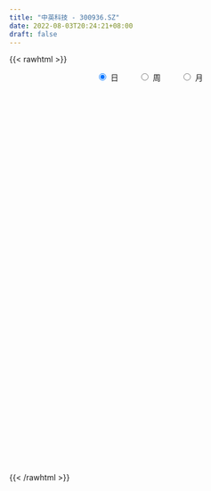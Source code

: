 ```yaml
---
title: "中英科技 - 300936.SZ"
date: 2022-08-03T20:24:21+08:00
draft: false
---
```

{{< rawhtml >}}
    <div style="text-align: center">
        <label style="padding: 1rem;"><input style="margin-right: .5rem" type="radio" name="period" value="D" checked onclick="period_change(this)">日</label>
        <label style="padding: 1rem;"><input style="margin-right: .5rem" type="radio" name="period" value="W" onclick="period_change(this)">周</label>
        <label style="padding: 1rem;"><input style="margin-right: .5rem" type="radio" name="period" value="M" onclick="period_change(this)">月</label>
    </div>
    <div id="chart" style="height: 700px;"></div> 
    <script type="text/javascript">
        const D_v = [95616.35,69752.08,60638.05,89430.72,119224.71,68007.85,66765.84,51167.52,38659.52,35396.14,47836.67,32332.22,27601.43,35742.2,31248.81,24369.91,24938.34,46330.83,41559.26,27708.42,27364.58,20549.01,24165.45,19109.14,46247.47,28336.9,27018.47,23637.38,18912.99,21352.0,12751.44,27965.33,29782.21,31483.88,32260.75,44232.86,28861.1,20867.76,15126.89,15421.49,13538.0,11673.0,19059.0,31431.76,23746.09,30089.58,97948.86,76054.59,48078.0,32473.0,40418.27,33956.57,39173.64,39659.99,34120.37,27990.07,28139.92,44724.02,36689.87,46595.79,20754.34,24513.41,22026.36,14274.9,22719.77,16724.93,15717.0,12134.98,14530.14,11622.32,10295.4,13073.64,22118.0,12424.37,10600.94,8371.59,10881.97,10780.16,21044.85,16494.0,10655.29,16492.37,11517.42,16311.25,12859.65,20560.96,16467.85,18381.67,16886.01,13841.46,10180.92,40825.91,35395.5,23675.25,20352.23,20696.9,28188.07,18532.97,16245.64,13293.23,17282.0,11849.38,13983.0,12845.0,25584.2,16800.64,18222.19,15980.34,17750.07,12092.83,16539.02,10299.2,17502.22,16488.15,8697.08,7568.65,9323.75,10704.07,9871.68,9264.3,34344.52,22591.68,29136.02,33369.15,29636.78,24186.32,19081.33,16736.93,24814.6,14220.0,24156.32,20174.94,20852.72,33154.26,21760.69,32759.86,30116.0,44868.99,25952.65,37399.97,27111.29,49680.95,26180.18,18173.26,16176.94,14536.7,12052.43,14290.92,14643.34,9920.13,19369.81,37390.46,19760.76,18286.43,11671.56,10751.12,11302.61,8386.13,7267.0,5851.69,6090.81,10720.16,6549.99,4106.07,6101.0,4913.5,3357.76,3320.36,3825.09,9098.09,4337.0,4065.0,3850.0,2899.44,3078.0,12775.16,6294.0,6958.0,4253.0,8795.92,11218.91,7403.83,7170.07,9093.83,4274.0,4927.76,8167.0,5252.0,6540.56,5971.56,9286.0,8304.57,12782.21,7665.95,7113.0,10269.24,11571.0,12757.33,10653.12,8673.7,24512.95,14297.53,10695.88,11996.91,10187.69,9945.5,9391.0,10916.13,7934.53,10421.66,7274.53,5534.0,4704.0,4750.0,5500.0,13873.98,13199.0,6734.09,3271.0,4463.65,5884.0,5912.0,2934.53,2801.37,3184.13,5033.13,3585.5,5021.0,5471.53,3813.0,4823.0,3850.0,3996.0,4316.89,10721.98,6747.48,8346.3,7282.0,4031.0,6528.88,2820.0,2684.0,4668.5,2984.67,3141.0,2582.63,6481.0,4638.0,8402.55,5758.88,4241.59,2468.84,2663.07,4014.5,3825.0,2455.0,3954.0,5151.07,8017.7,8301.0,4255.0,3863.88,8084.0,3284.0,4485.0,4527.0,5210.0,4273.0,5742.58,5431.67,4340.0,3521.0,5158.67,6587.0,7949.0,3219.59,4186.59,3889.0,7611.83,4789.79,2934.79,2887.67,3580.0,2891.0,5380.0,5174.0,3620.0,3973.0,3784.73,3599.29,2641.0,8415.0,7314.0,4049.0,6542.4,5530.0,5131.0,5598.0,4805.0,8842.0,6800.0,7368.8,5592.0,6168.49,4372.28,3425.0,3276.0,24317.74,84201.3,69419.18,40863.27,32466.66,33831.25,21163.0,41538.51,37757.34,21257.61,25614.81,10919.0,13043.0,14300.0,10255.04,14669.65,16198.77,36246.89,28119.02,17337.0,15691.01,11672.6,9181.0,8068.0,11179.25,8373.0,8551.27,8435.1,6403.0,8419.0,7891.0,10417.0,10595.79,7954.0,13002.0,11514.03,7768.92,8444.85,6665.79,7745.48,7037.75,7048.79,11252.0,6479.26,8212.0,4931.0,6904.0,5360.34,7350.03,8091.0,7985.9,13306.67,8433.02,4219.0,4677.0,6632.0,11604.0,5954.0,11079.62,10667.84,34269.22]
const D_histogram = [0.0,-0.7300740741,-1.101785966,-0.738681312,0.5303192382,0.2814714455,0.1268771764,-0.5058287509,-1.0343811531,-1.2959174738,-1.762079036,-1.9898090232,-1.9424933537,-1.6825468271,-1.3929313264,-1.2428696885,-0.9836476181,-0.4899397154,-0.1937514438,-0.0179426078,0.0323961304,0.1468842384,0.0948560296,0.1694370643,0.4690499877,0.4021754401,0.4891741339,0.5246286621,0.4819641511,0.3065966974,0.2109866123,0.3032769756,0.4178275507,0.5221423823,0.6478447625,0.7437866331,0.6765043674,0.5018815894,0.4141324329,0.3474757986,0.3133344244,0.3032012865,0.336035957,0.4852123115,0.5879788534,0.7047070868,1.4076689584,1.5018068037,1.3821245134,1.1149551141,1.0278221503,0.73603108,0.6397367259,0.5872409597,0.3542888362,0.2697996456,0.1194432374,0.2219535399,0.1822385545,-0.3616832641,-0.7225965221,-1.0382198528,-1.3212225875,-1.3821376882,-1.2968709444,-1.1368104841,-0.9343940308,-0.7470961787,-0.6871564345,-0.6020427581,-0.4921148151,-0.3246878511,-0.1783979846,-0.1055872537,-0.0639009032,0.0111208553,0.0986112541,0.1508150104,0.2492972213,0.2357616246,0.2498286717,0.3271147647,0.3313764535,0.3673849082,0.3497290467,0.4313066184,0.4568650525,0.4602469125,0.4772205957,0.3839495748,0.2779241157,0.3934671831,0.5420139816,0.5286404056,0.5862203313,0.5224592983,0.5526362272,0.4550552848,0.2967926142,0.1866114787,-0.0246523306,-0.12604495,-0.1746679911,-0.1770582528,-0.0203919936,0.0197560009,0.0874693909,0.0436286075,-0.0960131748,-0.1624412831,-0.2793217034,-0.3100182249,-0.2607680561,-0.3497438611,-0.3635423565,-0.3829142583,-0.3617715592,-0.2893536355,-0.2275011177,-0.2254106362,-0.0657297968,-0.0784240708,0.0952457261,0.2487684427,0.4250826395,0.3565816749,0.4016186501,0.4188162278,0.4447882904,0.3749673901,0.4074549766,0.3757150175,0.2662354095,0.3014245014,0.2384098756,0.1740389061,0.2253910108,0.4003154369,0.368832595,0.1443315743,-0.0569690071,0.0707264302,0.0761339669,0.0018841134,-0.1075564405,-0.2471115321,-0.3906429639,-0.3910442022,-0.4176082306,-0.3746251054,-0.2569035632,-0.1196210575,-0.0874066124,-0.1748667936,-0.2525812683,-0.3016687721,-0.3608232882,-0.4364041319,-0.4764806486,-0.4662279791,-0.4232666082,-0.4912794868,-0.5386481328,-0.532352298,-0.5674803257,-0.5220525408,-0.4241345862,-0.3166284418,-0.2769496722,-0.1063721905,-0.0200790713,0.0306063843,0.0536941662,0.0913367666,0.1276242866,0.0019633522,-0.0884328228,-0.2130504138,-0.271688824,-0.4116385802,-0.3843179937,-0.3337602818,-0.202880878,-0.1212296909,-0.046996184,0.0334817979,0.1365529542,0.176594899,0.269079937,0.3257942966,0.4106176907,0.4783206943,0.5683060977,0.5405244118,0.5597683777,0.511752343,0.5518414165,0.614437646,0.6264704953,0.6194306254,0.6096044047,0.5192998985,0.438263028,0.3918111942,0.383256719,0.2563552804,0.1959996261,0.0441391766,-0.1387074096,-0.1243050129,-0.1137396072,-0.1416116652,-0.1694555376,-0.1679943032,-0.1848731477,-0.0740948645,-0.1282581094,-0.2163014855,-0.2458052306,-0.2441687138,-0.3055063262,-0.4036795263,-0.424423948,-0.39394453,-0.3595004992,-0.3005834056,-0.2331977478,-0.1488270581,-0.1312844368,-0.0822202536,-0.0789630821,-0.0393136145,0.0000971233,0.0551609783,0.1329780586,0.1600472553,0.2071317072,0.1680944977,0.1341770705,0.0143197318,-0.0855058726,-0.129695644,-0.2423391717,-0.2484793209,-0.3088687421,-0.2877099569,-0.2343988875,-0.1625576245,-0.0499505227,-0.0082024684,-0.0021882964,-0.0093090653,-0.0025700552,0.0437792388,0.0639245784,0.0900565738,0.1343201653,0.1700910075,0.2231648093,0.1874282444,0.1963906241,0.178845162,0.1445590593,0.1133734584,0.0893366515,0.0516917038,-0.0251739768,-0.1282792403,-0.2504299396,-0.3067062203,-0.3288935533,-0.3641779511,-0.4771055938,-0.4581071988,-0.3391411584,-0.2427528393,-0.1496991114,-0.0747594558,0.0220828267,0.0337143217,0.0486866596,0.0680480147,0.0290016674,0.0299939439,0.0789356339,0.0639263137,0.0675489256,0.0276226198,-0.0305493156,-0.1404341725,-0.1502922887,-0.1176560855,-0.077058717,-0.0768200045,0.002308051,0.0361080517,0.0568739256,0.0101779788,-0.0380864511,-0.2455375807,-0.3945486622,-0.4229151469,-0.4453269687,-0.3469448732,-0.2359303358,-0.1478069265,-0.0330033844,0.3721011456,0.9996176786,1.0778710843,1.0529106794,1.0030098316,0.8414419477,0.6853582448,0.6254858621,0.6084845722,0.5285136997,0.338672015,0.2225242639,0.1115610274,-0.0059062891,-0.0708629901,-0.0616879842,-0.1040300558,-0.0077266541,0.0600417129,0.0539050117,-0.0085659451,-0.1202825368,-0.1858972151,-0.2270490762,-0.28401674,-0.3089731735,-0.2703716367,-0.2163148791,-0.1587408675,-0.1086385746,-0.1351594995,-0.072714599,0.0060085554,0.038463627,0.1294744752,0.1315055275,0.1213937569,0.1134971444,0.0784262719,0.0158574674,-0.0090103828,-0.051043513,-0.0389744131,-0.0662910717,-0.130112595,-0.1397821644,-0.1102176149,-0.0918220326,-0.0333187405,0.0435033281,0.1142792489,0.1830384949,0.2012015318,0.1722012436,0.1613545531,0.1646397343,0.2011239259,0.1781881005,0.2024063062,0.1351098306,0.2619242878]
const D_fast = [0.0,-0.9125925926,-1.559750976,-1.38131665,0.0202637098,-0.1582162216,-0.2810911966,-1.0402543116,-1.8274020021,-2.4129176912,-3.3195990124,-4.0447812554,-4.4830889243,-4.6437791045,-4.7023964354,-4.8630522196,-4.8497420537,-4.4785190798,-4.2307686692,-4.0594454851,-4.0010077143,-3.8497985467,-3.8781127482,-3.7611724474,-3.3442970271,-3.3106277146,-3.1013354873,-2.9347237937,-2.8568972668,-2.9556155462,-2.9984789782,-2.830369371,-2.6113619082,-2.3765114811,-2.0888479103,-1.8069593814,-1.7051155553,-1.7542679359,-1.7384839842,-1.7182716688,-1.674079437,-1.6084122532,-1.4915685935,-1.221089161,-0.9713279058,-0.6784229007,0.3764562104,0.8460457566,1.0718945948,1.083463974,1.2532865478,1.1455032475,1.2091430749,1.3034575485,1.1590776341,1.142038355,1.0215427561,1.1795414436,1.1853860968,0.5510434621,0.0094810736,-0.5656972202,-1.1790056018,-1.5854551246,-1.8244061169,-1.9485482776,-1.979730332,-1.9792065246,-2.091055889,-2.1564529022,-2.1695536629,-2.0832986617,-1.9816082913,-1.9351943739,-1.9094832491,-1.8316812768,-1.7195380645,-1.6296305556,-1.4688240394,-1.42341923,-1.3468950149,-1.1878302308,-1.1007244286,-0.9728697468,-0.9030933466,-0.7136891203,-0.5739144231,-0.4554708349,-0.3191920028,-0.3164756301,-0.3530200602,-0.139110197,0.1449400968,0.2637266223,0.4678616308,0.5347154224,0.7030514081,0.7192342868,0.6351697698,0.571641504,0.354214612,0.2213107552,0.1290207163,0.0823658913,0.2339341522,0.2790211469,0.3686018847,0.3356682532,0.1720231772,0.0649847481,-0.1217260981,-0.2299271758,-0.245869021,-0.4222807913,-0.5269648758,-0.6420653422,-0.7113655329,-0.711286018,-0.7063087797,-0.7605709573,-0.617322567,-0.6496228588,-0.4521416303,-0.2364268031,0.0461580536,0.0668025077,0.2122441454,0.3341457802,0.4713149153,0.4952358626,0.6295871932,0.6917759885,0.6488552328,0.7594004501,0.7559882932,0.7351270502,0.8428269076,1.117830193,1.1785554999,0.9901373728,0.7745945396,0.9199715844,0.9444126128,0.8706337876,0.7343041236,0.5329711489,0.2917789762,0.1936166873,0.0626506013,0.0119774501,0.0654731015,0.1728503429,0.1832131349,0.0520362553,-0.0888235364,-0.2133282333,-0.3626885714,-0.5473704481,-0.706567127,-0.8128714523,-0.8757267334,-1.0665594837,-1.2485901629,-1.3753824026,-1.5523805117,-1.637465862,-1.645581554,-1.61723252,-1.6467911684,-1.5028067343,-1.421533383,-1.3631963313,-1.3266850078,-1.2662082158,-1.1980146242,-1.3231847205,-1.4356891012,-1.6135692957,-1.7401299119,-1.9829893131,-2.051748225,-2.0846305837,-2.0044713993,-1.9531276349,-1.8906431741,-1.8017947427,-1.6645853478,-1.5803946783,-1.420639656,-1.2824767223,-1.0949989056,-0.9077157283,-0.6756538005,-0.5683043835,-0.4091183231,-0.3291962721,-0.1511468444,0.0650587965,0.2337092697,0.3815270562,0.5241019367,0.563622405,0.5921512915,0.6436522563,0.7309119608,0.6680993423,0.6567435945,0.5159179392,0.2983945006,0.2817206441,0.263851148,0.2005761736,0.1303684168,0.0898310755,0.026733944,0.1189885111,0.0327607388,-0.1093580086,-0.2003130613,-0.259718723,-0.397432917,-0.5965259986,-0.7233764074,-0.7913831218,-0.8468142158,-0.8630429736,-0.8539567528,-0.8067928276,-0.8220713155,-0.7935621957,-0.8100457947,-0.7802247307,-0.7407897121,-0.6719356126,-0.5608740176,-0.4937930071,-0.3949256284,-0.3919392134,-0.3923123731,-0.5085897788,-0.6297918513,-0.7064055338,-0.8796338544,-0.9478938338,-1.0855004406,-1.1362691446,-1.1415577971,-1.1103559402,-1.010236469,-0.9705390318,-0.9650719339,-0.9745199691,-0.9684234728,-0.9111293692,-0.8750028849,-0.8263567461,-0.7485131132,-0.6702195192,-0.5613545151,-0.5502340189,-0.4921739831,-0.4650081548,-0.4631544926,-0.4659967289,-0.4676993729,-0.4924213946,-0.5755805695,-0.7107556431,-0.8955138273,-1.0284666631,-1.1328773844,-1.2592062699,-1.491410311,-1.5869387158,-1.5527579649,-1.5170578557,-1.4614289056,-1.4051791139,-1.3028161248,-1.2827560493,-1.2556120466,-1.2192386878,-1.2510346182,-1.2425438558,-1.1738682573,-1.1728959991,-1.1523861558,-1.1854068067,-1.251216071,-1.396209471,-1.4436406594,-1.4404184775,-1.4190857882,-1.4380520769,-1.3583470087,-1.315519995,-1.2805356397,-1.3246870918,-1.3824731345,-1.6513086593,-1.8989569063,-2.0330521777,-2.1667957417,-2.1551498645,-2.103117911,-2.0519462334,-1.9453935374,-1.447263721,-0.5698427684,-0.2221215916,0.0161456733,0.2169972835,0.2657898865,0.2810457448,0.3775448276,0.5126646808,0.5648222332,0.4596485522,0.3991318671,0.3160588874,0.1971149986,0.1144425502,0.1081955601,0.0398459745,0.1342177126,0.2169965079,0.2243360596,0.1597236166,0.0179363907,-0.0941525914,-0.1920667216,-0.3200385703,-0.4222382972,-0.4512296695,-0.4512516317,-0.433362837,-0.4104201878,-0.4707309875,-0.4264647367,-0.3462394436,-0.3041684652,-0.1807889982,-0.145881564,-0.1256448954,-0.1051672218,-0.1206315263,-0.179235964,-0.2063564099,-0.2611504184,-0.2588249217,-0.3027143482,-0.3990640203,-0.4436791307,-0.441668985,-0.4462289108,-0.3960553039,-0.3083574032,-0.2090116702,-0.0944928006,-0.0260293807,-0.011979358,0.0175125898,0.0619577046,0.1487228777,0.1703340774,0.2451538597,0.2116348418,0.4039303708]
const D_slow = [0.0,-0.1825185185,-0.45796501,-0.642635338,-0.5100555285,-0.4396876671,-0.407968373,-0.5344255607,-0.793020849,-1.1170002174,-1.5575199764,-2.0549722322,-2.5405955706,-2.9612322774,-3.309465109,-3.6201825311,-3.8660944356,-3.9885793645,-4.0370172254,-4.0415028774,-4.0334038448,-3.9966827852,-3.9729687778,-3.9306095117,-3.8133470148,-3.7128031547,-3.5905096213,-3.4593524557,-3.338861418,-3.2622122436,-3.2094655905,-3.1336463466,-3.0291894589,-2.8986538634,-2.7366926728,-2.5507460145,-2.3816199226,-2.2561495253,-2.1526164171,-2.0657474674,-1.9874138613,-1.9116135397,-1.8276045505,-1.7063014726,-1.5593067592,-1.3831299875,-1.0312127479,-0.655761047,-0.3102299187,-0.0314911401,0.2254643975,0.4094721675,0.5694063489,0.7162165889,0.8047887979,0.8722387093,0.9020995187,0.9575879037,1.0031475423,0.9127267262,0.7320775957,0.4725226325,0.1422169857,-0.2033174364,-0.5275351725,-0.8117377935,-1.0453363012,-1.2321103459,-1.4038994545,-1.554410144,-1.6774388478,-1.7586108106,-1.8032103067,-1.8296071202,-1.845582346,-1.8428021321,-1.8181493186,-1.780445566,-1.7181212607,-1.6591808545,-1.5967236866,-1.5149449954,-1.4321008821,-1.340254655,-1.2528223933,-1.1449957387,-1.0307794756,-0.9157177475,-0.7964125985,-0.7004252048,-0.6309441759,-0.5325773801,-0.3970738847,-0.2649137833,-0.1183587005,0.0122561241,0.1504151809,0.2641790021,0.3383771556,0.3850300253,0.3788669426,0.3473557051,0.3036887074,0.2594241442,0.2543261458,0.259265146,0.2811324937,0.2920396456,0.2680363519,0.2274260312,0.1575956053,0.0800910491,0.0148990351,-0.0725369302,-0.1634225193,-0.2591510839,-0.3495939737,-0.4219323826,-0.478807662,-0.5351603211,-0.5515927702,-0.571198788,-0.5473873564,-0.4851952457,-0.3789245859,-0.2897791672,-0.1893745046,-0.0846704477,0.0265266249,0.1202684724,0.2221322166,0.316060971,0.3826198233,0.4579759487,0.5175784176,0.5610881441,0.6174358968,0.7175147561,0.8097229048,0.8458057984,0.8315635466,0.8492451542,0.8682786459,0.8687496742,0.8418605641,0.7800826811,0.6824219401,0.5846608896,0.4802588319,0.3866025556,0.3223766647,0.2924714004,0.2706197473,0.2269030489,0.1637577318,0.0883405388,-0.0018652833,-0.1109663162,-0.2300864784,-0.3466434732,-0.4524601252,-0.5752799969,-0.7099420301,-0.8430301046,-0.984900186,-1.1154133212,-1.2214469678,-1.3006040782,-1.3698414963,-1.3964345439,-1.4014543117,-1.3938027156,-1.3803791741,-1.3575449824,-1.3256389108,-1.3251480727,-1.3472562784,-1.4005188819,-1.4684410879,-1.5713507329,-1.6674302314,-1.7508703018,-1.8015905213,-1.831897944,-1.84364699,-1.8352765406,-1.801138302,-1.7569895773,-1.689719593,-1.6082710189,-1.5056165962,-1.3860364226,-1.2439598982,-1.1088287953,-0.9688867008,-0.8409486151,-0.702988261,-0.5493788495,-0.3927612256,-0.2379035693,-0.0855024681,0.0443225065,0.1538882635,0.2518410621,0.3476552418,0.4117440619,0.4607439684,0.4717787626,0.4371019102,0.406025657,0.3775907552,0.3421878389,0.2998239545,0.2578253787,0.2116070917,0.1930833756,0.1610188483,0.1069434769,0.0454921692,-0.0155500092,-0.0919265908,-0.1928464723,-0.2989524594,-0.3974385918,-0.4873137166,-0.562459568,-0.620759005,-0.6579657695,-0.6907868787,-0.7113419421,-0.7310827126,-0.7409111162,-0.7408868354,-0.7270965908,-0.6938520762,-0.6538402624,-0.6020573356,-0.5600337112,-0.5264894435,-0.5229095106,-0.5442859787,-0.5767098897,-0.6372946827,-0.6994145129,-0.7766316984,-0.8485591877,-0.9071589095,-0.9477983157,-0.9602859463,-0.9623365634,-0.9628836375,-0.9652109039,-0.9658534176,-0.9549086079,-0.9389274633,-0.9164133199,-0.8828332786,-0.8403105267,-0.7845193244,-0.7376622633,-0.6885646072,-0.6438533167,-0.6077135519,-0.5793701873,-0.5570360244,-0.5441130985,-0.5504065927,-0.5824764028,-0.6450838877,-0.7217604427,-0.8039838311,-0.8950283188,-1.0143047173,-1.128831517,-1.2136168066,-1.2743050164,-1.3117297942,-1.3304196582,-1.3248989515,-1.3164703711,-1.3042987062,-1.2872867025,-1.2800362857,-1.2725377997,-1.2528038912,-1.2368223128,-1.2199350814,-1.2130294264,-1.2206667554,-1.2557752985,-1.2933483707,-1.322762392,-1.3420270713,-1.3612320724,-1.3606550596,-1.3516280467,-1.3374095653,-1.3348650706,-1.3443866834,-1.4057710786,-1.5044082441,-1.6101370308,-1.721468773,-1.8082049913,-1.8671875753,-1.9041393069,-1.912390153,-1.8193648666,-1.569460447,-1.2999926759,-1.036765006,-0.7860125481,-0.5756520612,-0.4043125,-0.2479410345,-0.0958198914,0.0363085335,0.1209765372,0.1766076032,0.2044978601,0.2030212878,0.1853055403,0.1698835442,0.1438760303,0.1419443668,0.156954795,0.1704310479,0.1682895616,0.1382189275,0.0917446237,0.0349823546,-0.0360218304,-0.1132651237,-0.1808580329,-0.2349367526,-0.2746219695,-0.3017816132,-0.335571488,-0.3537501378,-0.3522479989,-0.3426320922,-0.3102634734,-0.2773870915,-0.2470386523,-0.2186643662,-0.1990577982,-0.1950934314,-0.1973460271,-0.2101069053,-0.2198505086,-0.2364232765,-0.2689514253,-0.3038969664,-0.3314513701,-0.3544068782,-0.3627365634,-0.3518607313,-0.3232909191,-0.2775312954,-0.2272309125,-0.1841806016,-0.1438419633,-0.1026820297,-0.0524010482,-0.0078540231,0.0427475535,0.0765250111,0.1420060831]
const D_data = [['2021-01-26', 74.0, 66.74, 66.66, 82.58],['2021-01-27', 57.5, 55.3, 53.98, 63.66],['2021-01-28', 53.18, 56.02, 52.5, 59.98],['2021-01-29', 55.48, 64.39, 53.5, 88.77],['2021-02-01', 60.17, 80.01, 60.17, 86.0],['2021-02-02', 72.01, 64.01, 64.01, 74.75],['2021-02-03', 58.21, 64.2, 55.8, 66.5],['2021-02-04', 60.0, 55.85, 55.56, 63.73],['2021-02-05', 55.7, 53.29, 53.27, 58.84],['2021-02-08', 53.01, 53.42, 53.01, 57.9],['2021-02-09', 51.01, 47.46, 47.21, 51.8],['2021-02-10', 47.8, 46.8, 46.16, 48.8],['2021-02-18', 47.21, 47.85, 47.0, 48.85],['2021-02-19', 47.48, 49.5, 46.51, 49.89],['2021-02-22', 49.08, 49.68, 48.5, 50.45],['2021-02-23', 48.92, 47.57, 47.0, 49.2],['2021-02-24', 47.72, 48.62, 47.72, 49.39],['2021-02-25', 49.35, 52.45, 48.35, 53.39],['2021-02-26', 51.2, 51.27, 49.5, 54.96],['2021-03-01', 51.1, 50.38, 49.19, 52.0],['2021-03-02', 50.4, 48.85, 48.2, 50.88],['2021-03-03', 48.47, 49.6, 48.3, 50.33],['2021-03-04', 49.3, 47.21, 47.03, 49.47],['2021-03-05', 47.21, 48.4, 47.0, 48.87],['2021-03-08', 48.46, 51.94, 48.06, 54.58],['2021-03-09', 51.0, 47.79, 47.6, 51.06],['2021-03-10', 48.08, 49.61, 47.8, 51.55],['2021-03-11', 50.0, 49.2, 47.01, 50.24],['2021-03-12', 48.9, 48.12, 48.05, 50.28],['2021-03-15', 48.0, 45.71, 45.53, 48.0],['2021-03-16', 46.16, 45.72, 44.67, 46.4],['2021-03-17', 45.2, 47.82, 45.2, 49.48],['2021-03-18', 47.55, 48.51, 46.81, 49.49],['2021-03-19', 48.0, 48.93, 47.45, 49.88],['2021-03-22', 49.39, 49.89, 48.4, 50.52],['2021-03-23', 50.98, 50.3, 50.17, 54.79],['2021-03-24', 49.05, 48.55, 48.2, 51.3],['2021-03-25', 47.66, 46.69, 46.66, 48.08],['2021-03-26', 46.63, 47.12, 46.46, 47.54],['2021-03-29', 47.9, 46.97, 46.89, 48.3],['2021-03-30', 46.51, 47.08, 46.42, 47.43],['2021-03-31', 46.81, 47.23, 46.62, 47.38],['2021-04-01', 47.13, 47.82, 46.5, 48.8],['2021-04-02', 47.44, 49.85, 47.31, 50.3],['2021-04-06', 49.85, 50.15, 49.01, 50.89],['2021-04-07', 50.03, 51.23, 49.0, 51.27],['2021-04-08', 52.18, 61.48, 51.99, 61.48],['2021-04-09', 56.51, 57.06, 56.16, 59.54],['2021-04-12', 55.88, 55.4, 53.41, 56.87],['2021-04-13', 55.0, 53.48, 53.0, 55.3],['2021-04-14', 53.88, 55.65, 53.0, 56.17],['2021-04-15', 55.0, 52.81, 51.77, 55.0],['2021-04-16', 54.45, 54.83, 54.23, 56.63],['2021-04-19', 54.44, 55.56, 54.28, 57.24],['2021-04-20', 54.61, 53.01, 52.8, 55.87],['2021-04-21', 52.82, 54.38, 51.8, 54.48],['2021-04-22', 53.96, 53.2, 52.95, 55.46],['2021-04-23', 53.05, 56.51, 52.51, 57.3],['2021-04-26', 56.0, 55.2, 54.5, 58.0],['2021-04-27', 54.28, 47.36, 45.89, 54.5],['2021-04-28', 47.23, 46.88, 46.0, 47.87],['2021-04-29', 46.5, 44.99, 44.88, 47.28],['2021-04-30', 44.78, 42.87, 42.74, 45.28],['2021-05-06', 42.95, 43.63, 42.6, 43.83],['2021-05-07', 44.9, 44.4, 44.38, 47.09],['2021-05-10', 43.05, 44.93, 42.71, 45.53],['2021-05-11', 44.06, 45.48, 44.06, 45.89],['2021-05-12', 44.89, 45.51, 44.66, 45.8],['2021-05-13', 45.03, 43.82, 43.57, 45.31],['2021-05-14', 44.1, 43.8, 43.18, 44.49],['2021-05-17', 43.61, 43.97, 43.32, 44.36],['2021-05-18', 43.51, 44.87, 43.31, 44.89],['2021-05-19', 45.9, 45.0, 44.9, 47.55],['2021-05-20', 44.19, 44.3, 43.83, 44.73],['2021-05-21', 44.71, 43.89, 43.5, 44.88],['2021-05-24', 44.0, 44.34, 43.41, 44.34],['2021-05-25', 44.88, 44.72, 44.22, 44.9],['2021-05-26', 44.3, 44.5, 43.88, 44.71],['2021-05-27', 44.55, 45.4, 44.41, 46.55],['2021-05-28', 45.28, 44.18, 43.97, 45.42],['2021-05-31', 44.11, 44.49, 44.0, 44.88],['2021-06-01', 44.5, 45.54, 44.22, 45.78],['2021-06-02', 46.0, 44.9, 44.78, 46.0],['2021-06-03', 45.0, 45.49, 44.68, 46.5],['2021-06-04', 44.7, 44.97, 44.6, 45.8],['2021-06-07', 45.47, 46.53, 45.2, 46.85],['2021-06-08', 46.8, 46.32, 45.8, 47.0],['2021-06-09', 46.6, 46.35, 45.98, 47.67],['2021-06-10', 45.8, 46.83, 45.3, 46.97],['2021-06-11', 46.46, 45.48, 45.45, 46.7],['2021-06-15', 45.54, 44.95, 44.66, 45.54],['2021-06-16', 45.89, 47.94, 45.84, 53.9],['2021-06-17', 47.0, 49.38, 46.54, 50.27],['2021-06-18', 48.52, 48.1, 48.0, 49.36],['2021-06-21', 48.05, 49.53, 47.92, 49.64],['2021-06-22', 49.16, 48.43, 48.4, 50.86],['2021-06-23', 48.79, 49.96, 47.18, 50.3],['2021-06-24', 49.1, 48.61, 48.01, 49.56],['2021-06-25', 48.1, 47.5, 46.8, 49.24],['2021-06-28', 47.11, 47.62, 46.8, 48.3],['2021-06-29', 47.1, 45.6, 45.6, 47.89],['2021-06-30', 45.61, 46.12, 45.61, 46.96],['2021-07-01', 45.91, 46.3, 45.5, 47.48],['2021-07-02', 45.71, 46.64, 45.71, 47.45],['2021-07-05', 46.64, 49.01, 46.5, 49.59],['2021-07-06', 48.93, 48.12, 47.4, 49.0],['2021-07-07', 48.05, 48.84, 47.91, 49.25],['2021-07-08', 48.7, 47.6, 47.6, 48.8],['2021-07-09', 47.3, 45.92, 45.47, 47.3],['2021-07-12', 46.29, 46.21, 45.67, 46.7],['2021-07-13', 46.2, 44.93, 44.66, 46.2],['2021-07-14', 44.88, 45.39, 44.71, 45.68],['2021-07-15', 45.5, 46.22, 45.5, 47.49],['2021-07-16', 44.8, 44.13, 44.08, 45.38],['2021-07-19', 43.96, 44.49, 43.48, 44.88],['2021-07-20', 44.12, 44.0, 43.6, 44.49],['2021-07-21', 44.12, 44.17, 44.1, 44.83],['2021-07-22', 44.17, 44.75, 43.68, 44.94],['2021-07-23', 44.34, 44.71, 44.34, 45.25],['2021-07-26', 44.77, 43.88, 43.51, 45.1],['2021-07-27', 43.72, 46.1, 43.72, 48.01],['2021-07-28', 45.0, 44.2, 42.0, 45.45],['2021-07-29', 44.18, 46.9, 43.8, 47.17],['2021-07-30', 47.13, 47.6, 46.6, 48.82],['2021-08-02', 47.44, 48.99, 46.68, 49.08],['2021-08-03', 48.11, 46.48, 46.19, 48.5],['2021-08-04', 46.21, 48.11, 46.01, 48.11],['2021-08-05', 48.19, 48.24, 46.83, 48.57],['2021-08-06', 48.14, 48.81, 47.81, 49.38],['2021-08-09', 48.58, 47.83, 47.0, 48.58],['2021-08-10', 47.8, 49.35, 47.56, 49.99],['2021-08-11', 49.37, 48.9, 47.85, 49.44],['2021-08-12', 48.59, 47.85, 47.83, 49.55],['2021-08-13', 47.84, 49.75, 46.8, 49.78],['2021-08-16', 49.78, 48.73, 48.55, 50.36],['2021-08-17', 48.52, 48.61, 48.3, 52.05],['2021-08-18', 48.46, 50.27, 47.88, 50.49],['2021-08-19', 50.3, 52.78, 49.63, 53.31],['2021-08-20', 51.91, 51.0, 50.0, 51.91],['2021-08-23', 48.0, 48.21, 43.11, 48.5],['2021-08-24', 47.03, 47.5, 46.5, 49.48],['2021-08-25', 47.18, 51.55, 45.7, 52.88],['2021-08-26', 51.45, 50.56, 49.81, 52.0],['2021-08-27', 50.01, 49.53, 48.5, 50.55],['2021-08-30', 49.77, 48.67, 48.2, 50.44],['2021-08-31', 48.51, 47.59, 46.9, 49.28],['2021-09-01', 47.59, 46.62, 45.98, 48.0],['2021-09-02', 46.8, 47.8, 46.11, 48.5],['2021-09-03', 48.0, 47.15, 46.75, 48.87],['2021-09-06', 47.13, 47.81, 46.3, 47.83],['2021-09-07', 48.5, 48.98, 48.5, 50.88],['2021-09-08', 51.99, 49.81, 49.72, 54.88],['2021-09-09', 48.5, 48.91, 48.5, 50.47],['2021-09-10', 49.1, 47.19, 47.1, 49.1],['2021-09-13', 47.15, 46.72, 46.38, 47.48],['2021-09-14', 46.57, 46.53, 46.17, 47.79],['2021-09-15', 46.0, 45.85, 45.24, 46.62],['2021-09-16', 46.0, 44.95, 44.86, 46.14],['2021-09-17', 44.88, 44.69, 44.0, 45.4],['2021-09-22', 44.62, 44.82, 44.4, 45.22],['2021-09-23', 44.6, 44.96, 44.6, 45.3],['2021-09-24', 44.9, 43.06, 43.0, 44.93],['2021-09-27', 43.12, 42.5, 42.22, 43.91],['2021-09-28', 42.5, 42.52, 42.31, 42.96],['2021-09-29', 42.21, 41.35, 41.35, 42.78],['2021-09-30', 41.44, 41.8, 41.41, 42.28],['2021-10-08', 42.9, 42.3, 42.05, 42.9],['2021-10-11', 42.36, 42.5, 42.23, 42.79],['2021-10-12', 42.5, 41.62, 41.46, 42.76],['2021-10-13', 41.84, 43.48, 41.51, 44.38],['2021-10-14', 43.57, 42.87, 42.81, 43.75],['2021-10-15', 42.96, 42.6, 42.42, 43.39],['2021-10-18', 42.41, 42.29, 41.9, 43.0],['2021-10-19', 42.1, 42.5, 42.1, 42.79],['2021-10-20', 42.8, 42.58, 42.5, 42.8],['2021-10-21', 42.46, 40.17, 39.92, 42.52],['2021-10-22', 39.74, 39.8, 39.7, 40.37],['2021-10-25', 39.7, 38.47, 38.02, 39.71],['2021-10-26', 38.28, 38.4, 38.22, 38.89],['2021-10-27', 38.25, 36.35, 36.12, 38.25],['2021-10-28', 36.3, 37.59, 36.02, 39.99],['2021-10-29', 37.02, 37.56, 37.0, 38.21],['2021-11-01', 37.47, 38.59, 37.0, 38.69],['2021-11-02', 38.67, 38.16, 37.9, 39.87],['2021-11-03', 38.0, 38.16, 37.7, 38.59],['2021-11-04', 38.16, 38.39, 38.16, 38.79],['2021-11-05', 38.41, 38.98, 38.41, 39.68],['2021-11-08', 38.5, 38.45, 37.83, 38.79],['2021-11-09', 38.6, 39.4, 38.45, 39.5],['2021-11-10', 39.59, 39.36, 38.71, 39.59],['2021-11-11', 39.25, 40.17, 39.0, 40.74],['2021-11-12', 40.26, 40.52, 39.73, 40.72],['2021-11-15', 40.89, 41.46, 40.74, 41.73],['2021-11-16', 41.42, 40.43, 40.33, 41.68],['2021-11-17', 40.44, 41.29, 40.07, 42.19],['2021-11-18', 41.5, 40.67, 40.67, 42.54],['2021-11-19', 41.13, 42.07, 40.6, 42.2],['2021-11-22', 42.07, 43.01, 41.81, 43.16],['2021-11-23', 42.95, 43.01, 42.43, 43.46],['2021-11-24', 43.01, 43.24, 42.73, 43.39],['2021-11-25', 43.25, 43.63, 42.55, 45.29],['2021-11-26', 43.91, 42.8, 42.21, 43.91],['2021-11-29', 41.9, 42.85, 41.5, 43.36],['2021-11-30', 42.9, 43.3, 42.6, 43.75],['2021-12-01', 42.94, 43.98, 42.94, 44.15],['2021-12-02', 43.98, 42.44, 42.41, 44.06],['2021-12-03', 42.44, 43.01, 42.24, 44.0],['2021-12-06', 43.01, 41.45, 40.61, 43.3],['2021-12-07', 42.49, 40.18, 39.91, 42.49],['2021-12-08', 39.86, 42.15, 39.86, 42.99],['2021-12-09', 42.35, 42.13, 41.51, 42.86],['2021-12-10', 42.13, 41.55, 41.12, 42.13],['2021-12-13', 41.63, 41.32, 41.15, 41.63],['2021-12-14', 41.58, 41.52, 40.88, 41.66],['2021-12-15', 41.52, 41.14, 41.0, 41.97],['2021-12-16', 41.97, 42.92, 41.2, 43.65],['2021-12-17', 42.73, 40.95, 40.9, 43.1],['2021-12-20', 40.6, 40.02, 39.97, 41.21],['2021-12-21', 40.0, 40.26, 40.0, 40.63],['2021-12-22', 40.27, 40.38, 40.11, 40.62],['2021-12-23', 40.13, 39.2, 39.2, 40.3],['2021-12-24', 39.29, 38.0, 38.0, 39.35],['2021-12-27', 38.01, 38.28, 38.0, 38.6],['2021-12-28', 38.28, 38.57, 38.0, 38.59],['2021-12-29', 38.41, 38.43, 38.08, 38.56],['2021-12-30', 38.5, 38.65, 38.43, 39.23],['2021-12-31', 38.66, 38.8, 38.52, 39.19],['2022-01-04', 39.0, 39.18, 38.62, 39.19],['2022-01-05', 39.18, 38.41, 38.06, 39.58],['2022-01-06', 38.39, 38.8, 38.1, 39.1],['2022-01-07', 39.03, 38.2, 38.17, 39.03],['2022-01-10', 38.19, 38.62, 37.6, 38.69],['2022-01-11', 38.57, 38.71, 38.5, 39.06],['2022-01-12', 38.63, 39.08, 38.55, 39.39],['2022-01-13', 39.03, 39.7, 38.8, 40.9],['2022-01-14', 39.59, 39.37, 39.0, 40.11],['2022-01-17', 39.27, 39.88, 39.22, 40.37],['2022-01-18', 40.2, 38.89, 38.8, 40.2],['2022-01-19', 38.75, 38.8, 38.5, 39.12],['2022-01-20', 38.82, 37.29, 37.24, 38.82],['2022-01-21', 37.75, 36.84, 36.66, 37.75],['2022-01-24', 37.11, 36.98, 36.72, 37.3],['2022-01-25', 37.28, 35.46, 35.39, 37.28],['2022-01-26', 35.71, 36.18, 35.71, 36.4],['2022-01-27', 36.18, 34.99, 34.99, 36.18],['2022-01-28', 35.45, 35.55, 34.65, 35.79],['2022-02-07', 35.72, 35.82, 35.35, 35.87],['2022-02-08', 35.89, 36.1, 35.54, 36.2],['2022-02-09', 35.75, 36.89, 35.7, 37.5],['2022-02-10', 37.05, 36.26, 35.93, 37.05],['2022-02-11', 35.85, 35.8, 35.65, 36.57],['2022-02-14', 35.7, 35.49, 35.13, 35.92],['2022-02-15', 35.59, 35.52, 35.06, 35.88],['2022-02-16', 35.69, 36.04, 35.5, 36.27],['2022-02-17', 36.07, 35.8, 35.74, 36.45],['2022-02-18', 35.61, 35.93, 35.18, 35.94],['2022-02-21', 35.97, 36.31, 35.92, 36.63],['2022-02-22', 36.0, 36.42, 35.6, 36.58],['2022-02-23', 36.58, 36.92, 36.4, 37.3],['2022-02-24', 36.69, 35.91, 35.51, 37.11],['2022-02-25', 36.21, 36.45, 36.21, 36.79],['2022-02-28', 36.4, 36.15, 35.66, 36.69],['2022-03-01', 36.8, 35.84, 35.66, 36.8],['2022-03-02', 35.59, 35.72, 35.5, 35.82],['2022-03-03', 35.76, 35.66, 35.53, 36.45],['2022-03-04', 35.53, 35.3, 35.13, 35.76],['2022-03-07', 35.0, 34.43, 34.3, 35.3],['2022-03-08', 34.37, 33.47, 33.4, 34.64],['2022-03-09', 34.15, 32.38, 31.44, 34.15],['2022-03-10', 32.7, 32.4, 32.36, 33.24],['2022-03-11', 31.9, 32.25, 31.44, 32.4],['2022-03-14', 32.2, 31.53, 31.53, 32.2],['2022-03-15', 31.48, 29.68, 29.55, 31.51],['2022-03-16', 30.53, 30.55, 29.33, 30.78],['2022-03-17', 30.81, 31.69, 30.8, 31.97],['2022-03-18', 31.67, 31.58, 31.42, 31.93],['2022-03-21', 31.99, 31.71, 31.42, 31.99],['2022-03-22', 31.64, 31.66, 31.3, 31.95],['2022-03-23', 31.7, 32.19, 31.48, 32.88],['2022-03-24', 32.08, 31.25, 31.2, 32.08],['2022-03-25', 31.6, 31.21, 31.1, 31.7],['2022-03-28', 31.3, 31.22, 30.0, 31.44],['2022-03-29', 30.88, 30.29, 30.27, 31.45],['2022-03-30', 30.59, 30.53, 30.23, 30.69],['2022-03-31', 30.64, 31.13, 30.14, 31.28],['2022-04-01', 31.12, 30.3, 30.13, 31.12],['2022-04-06', 30.4, 30.38, 30.22, 30.9],['2022-04-07', 30.3, 29.6, 29.56, 30.3],['2022-04-08', 29.5, 28.93, 28.71, 29.88],['2022-04-11', 29.2, 27.58, 27.53, 29.2],['2022-04-12', 27.55, 28.21, 27.32, 28.23],['2022-04-13', 28.29, 28.51, 27.54, 30.75],['2022-04-14', 28.95, 28.54, 28.13, 29.38],['2022-04-15', 28.5, 27.89, 27.7, 28.5],['2022-04-18', 28.06, 28.87, 27.74, 29.12],['2022-04-19', 28.37, 28.43, 28.21, 28.81],['2022-04-20', 28.53, 28.26, 28.2, 28.9],['2022-04-21', 28.22, 27.18, 26.97, 28.67],['2022-04-22', 27.18, 26.7, 26.31, 27.36],['2022-04-25', 26.6, 23.7, 23.6, 26.6],['2022-04-26', 23.5, 23.0, 22.84, 26.44],['2022-04-27', 22.73, 23.48, 21.88, 23.58],['2022-04-28', 23.37, 22.83, 22.8, 23.65],['2022-04-29', 23.5, 23.98, 23.19, 23.98],['2022-05-05', 23.98, 24.21, 23.67, 24.67],['2022-05-06', 23.85, 24.04, 23.34, 24.45],['2022-05-09', 24.2, 24.58, 24.07, 24.72],['2022-05-10', 24.67, 29.5, 24.11, 29.5],['2022-05-11', 30.0, 35.4, 29.6, 35.4],['2022-05-12', 34.92, 31.06, 29.89, 34.92],['2022-05-13', 31.07, 30.6, 30.16, 31.76],['2022-05-16', 30.44, 30.78, 29.78, 30.88],['2022-05-17', 30.3, 29.45, 28.87, 30.37],['2022-05-18', 29.83, 29.2, 29.2, 30.16],['2022-05-19', 29.44, 30.3, 29.02, 31.12],['2022-05-20', 30.25, 31.1, 30.01, 31.3],['2022-05-23', 31.23, 30.5, 30.09, 31.23],['2022-05-24', 30.53, 28.75, 28.72, 30.86],['2022-05-25', 28.7, 29.09, 28.51, 29.5],['2022-05-26', 29.04, 28.7, 27.92, 29.45],['2022-05-27', 29.07, 28.07, 27.81, 29.09],['2022-05-30', 28.18, 28.23, 27.83, 28.49],['2022-05-31', 28.03, 28.98, 27.28, 28.99],['2022-06-01', 28.99, 28.2, 28.08, 28.99],['2022-06-02', 28.67, 30.06, 28.08, 30.33],['2022-06-06', 29.78, 30.19, 29.54, 30.71],['2022-06-07', 30.01, 29.5, 29.31, 30.18],['2022-06-08', 29.26, 28.65, 28.12, 29.48],['2022-06-09', 28.65, 27.53, 27.36, 28.65],['2022-06-10', 27.38, 27.52, 27.11, 27.79],['2022-06-13', 27.41, 27.38, 26.93, 27.71],['2022-06-14', 27.35, 26.71, 26.11, 27.35],['2022-06-15', 26.6, 26.64, 26.6, 27.32],['2022-06-16', 26.6, 27.22, 26.6, 27.5],['2022-06-17', 27.08, 27.44, 26.66, 27.52],['2022-06-20', 27.46, 27.6, 27.23, 27.64],['2022-06-21', 27.32, 27.65, 27.11, 27.97],['2022-06-22', 27.61, 26.61, 26.61, 27.69],['2022-06-23', 26.69, 27.69, 26.63, 27.69],['2022-06-24', 27.49, 28.2, 27.49, 28.2],['2022-06-27', 28.19, 27.89, 27.77, 28.55],['2022-06-28', 27.94, 28.98, 27.62, 28.99],['2022-06-29', 29.0, 28.18, 28.05, 29.22],['2022-06-30', 28.06, 28.07, 27.8, 28.6],['2022-07-01', 28.07, 28.11, 27.9, 28.63],['2022-07-04', 28.0, 27.7, 27.08, 28.06],['2022-07-05', 27.68, 27.1, 26.75, 27.97],['2022-07-06', 27.24, 27.31, 26.83, 27.79],['2022-07-07', 27.33, 26.86, 26.8, 27.55],['2022-07-08', 27.06, 27.39, 26.95, 28.08],['2022-07-11', 27.2, 26.78, 26.6, 27.3],['2022-07-12', 27.2, 25.96, 25.7, 27.2],['2022-07-13', 25.81, 26.29, 25.81, 26.35],['2022-07-14', 26.16, 26.69, 26.15, 26.96],['2022-07-15', 26.77, 26.55, 26.19, 26.9],['2022-07-18', 26.45, 27.16, 26.45, 27.17],['2022-07-19', 27.18, 27.71, 26.91, 27.77],['2022-07-20', 27.71, 28.05, 27.71, 28.28],['2022-07-21', 28.09, 28.48, 27.73, 28.98],['2022-07-22', 28.5, 28.2, 27.89, 28.79],['2022-07-25', 28.27, 27.7, 27.6, 28.3],['2022-07-26', 27.7, 27.93, 27.23, 27.95],['2022-07-27', 27.94, 28.2, 27.5, 28.25],['2022-07-28', 28.28, 28.86, 28.19, 29.08],['2022-07-29', 28.9, 28.3, 28.3, 28.9],['2022-08-01', 28.55, 29.05, 27.84, 29.28],['2022-08-02', 29.08, 27.93, 27.69, 29.08],['2022-08-03', 28.02, 30.7, 28.0, 30.73]]
const W_v = [315437.2,343825.44,115565.03,63343.63,168447.15,118896.6,144153.21,123334.86,141349.36,91123.25,227839.12,194099.48,174634.37,150579.77,36994.67,70729.37,68512.35,67572.57,67835.98,86137.95,110077.58,104015.81,69252.61,94337.44,72921.42,46165.23,128705.67,114455.96,112558.24,155458.19,158545.65,71700.33,104727.59,49378.42,22662.66,21670.56,3357.76,24645.54,28896.6,38629.66,33632.66,35354.69,49401.4,70894.63,52216.98,42080.85,42026.98,26264.74,17538.66,19128.53,29632.35,29008.18,16060.8,29522.02,15426.41,29678.77,24243.88,24997.25,26435.26,23412.0,19912.67,11377.73,26018.29,27606.4,34771.29,7797.28,222077.49,166756.76,85134.42,77370.35,82000.63,44606.62,43725.79,48683.8,39749.81,31886.6,45166.62,33086.0,56016.68]
const W_histogram = [0.0,-0.7083760684,-1.5278003263,-1.783905368,-1.7287919349,-1.7736756219,-1.7095523748,-1.5070094705,-1.3920929401,-1.0452179827,-0.2828543383,0.0981711395,0.4695105709,-0.16344397,-0.4242035113,-0.5729737697,-0.5984124214,-0.5310882393,-0.3760320656,-0.1911273729,0.1378836725,0.334163343,0.4196060359,0.4390773174,0.3468926332,0.3400138511,0.5336075959,0.734275258,0.9099530529,1.0784678715,1.0576171582,0.8586842293,0.7110428421,0.4395721283,0.1592380288,-0.0887062925,-0.1908304094,-0.2085323239,-0.3697515443,-0.5758926235,-0.5644983721,-0.4084097696,-0.1682429486,0.0600855049,0.2357024118,0.261961902,0.2475166179,0.057779965,0.0073049341,-0.0425990043,0.0235254106,-0.0772711769,-0.1980966715,-0.2264113201,-0.2023997447,-0.1214996333,-0.1154823835,-0.2777060484,-0.3843568385,-0.4305634906,-0.469942896,-0.5312638125,-0.5808520124,-0.6287356479,-0.7692487661,-0.7812879407,-0.2955754949,0.0905948081,0.1686475019,0.3694666869,0.3467701502,0.3413691731,0.399920634,0.4403303654,0.4260421372,0.3695901443,0.4477336395,0.5062047134,0.6949072283]
const W_fast = [0.0,-0.8854700855,-2.086844425,-2.7889258086,-3.1660103592,-3.6543129518,-4.0175777984,-4.1917872616,-4.4248939663,-4.3393235046,-3.6476734448,-3.242105182,-2.753388108,-3.4272036414,-3.7940140605,-4.0860277614,-4.2610695183,-4.3265173961,-4.2654692389,-4.1283463893,-3.7648644258,-3.4850439196,-3.2946997177,-3.1654591068,-3.1709206327,-3.0927959521,-2.7658003083,-2.3815638317,-1.9783977736,-1.540265987,-1.2967124109,-1.2809742824,-1.2508549591,-1.4124326408,-1.6529572331,-1.9230781276,-2.0729098468,-2.1427448423,-2.3964019488,-2.7465161838,-2.8762465254,-2.8222603654,-2.6241542815,-2.3808044518,-2.1462619419,-2.0545119762,-2.0070781058,-2.1823697675,-2.2310185649,-2.2915722544,-2.2195664868,-2.3396808686,-2.510030531,-2.5949480097,-2.6215363704,-2.5710111673,-2.5938645134,-2.8255146904,-3.0282546901,-3.1821022148,-3.3389673443,-3.5331042138,-3.7279054169,-3.9329729644,-4.2657982741,-4.4731594339,-4.0613408618,-3.6525218567,-3.5323072875,-3.2391214308,-3.1751254299,-3.0951841137,-2.9366524944,-2.7861601716,-2.6939378654,-2.6579923223,-2.4679154173,-2.282893165,-1.920463843]
const W_slow = [0.0,-0.1770940171,-0.5590440987,-1.0050204407,-1.4372184244,-1.8806373299,-2.3080254236,-2.6847777912,-3.0328010262,-3.2941055219,-3.3648191065,-3.3402763216,-3.2228986789,-3.2637596714,-3.3698105492,-3.5130539916,-3.662657097,-3.7954291568,-3.8894371732,-3.9372190164,-3.9027480983,-3.8192072625,-3.7143057536,-3.6045364242,-3.5178132659,-3.4328098032,-3.2994079042,-3.1158390897,-2.8883508265,-2.6187338586,-2.354329569,-2.1396585117,-1.9618978012,-1.8520047691,-1.8121952619,-1.834371835,-1.8820794374,-1.9342125184,-2.0266504045,-2.1706235603,-2.3117481534,-2.4138505958,-2.4559113329,-2.4408899567,-2.3819643537,-2.3164738782,-2.2545947238,-2.2401497325,-2.238323499,-2.24897325,-2.2430918974,-2.2624096916,-2.3119338595,-2.3685366895,-2.4191366257,-2.449511534,-2.4783821299,-2.547808642,-2.6438978516,-2.7515387243,-2.8690244483,-3.0018404014,-3.1470534045,-3.3042373165,-3.496549508,-3.6918714932,-3.7657653669,-3.7431166649,-3.7009547894,-3.6085881177,-3.5218955801,-3.4365532868,-3.3365731283,-3.226490537,-3.1199800027,-3.0275824666,-2.9156490567,-2.7890978784,-2.6153710713]
const W_data = [['2021-01-29', 74.0, 64.39, 52.5, 88.77],['2021-02-05', 60.17, 53.29, 53.27, 86.0],['2021-02-10', 53.01, 46.8, 46.16, 57.9],['2021-02-19', 47.21, 49.5, 46.51, 49.89],['2021-02-26', 49.08, 51.27, 47.0, 54.96],['2021-03-05', 51.1, 48.4, 47.0, 52.0],['2021-03-12', 48.46, 48.12, 47.01, 54.58],['2021-03-19', 48.0, 48.93, 44.67, 49.88],['2021-03-26', 49.39, 47.12, 46.46, 54.79],['2021-04-02', 47.9, 49.85, 46.42, 50.3],['2021-04-09', 49.85, 57.06, 49.0, 61.48],['2021-04-16', 55.88, 54.83, 51.77, 56.87],['2021-04-23', 54.44, 56.51, 51.8, 57.3],['2021-04-30', 56.0, 42.87, 42.74, 58.0],['2021-05-07', 42.95, 44.4, 42.6, 47.09],['2021-05-14', 43.05, 43.8, 42.71, 45.89],['2021-05-21', 43.61, 43.89, 43.31, 47.55],['2021-05-28', 44.0, 44.18, 43.41, 46.55],['2021-06-04', 44.11, 44.97, 44.0, 46.5],['2021-06-11', 45.47, 45.48, 45.2, 47.67],['2021-06-18', 45.54, 48.1, 44.66, 53.9],['2021-06-25', 48.05, 47.5, 46.8, 50.86],['2021-07-02', 47.11, 46.64, 45.5, 48.3],['2021-07-09', 46.64, 45.92, 45.47, 49.59],['2021-07-16', 46.29, 44.13, 44.08, 47.49],['2021-07-23', 43.96, 44.71, 43.48, 45.25],['2021-07-30', 44.77, 47.6, 42.0, 48.82],['2021-08-06', 47.44, 48.81, 46.01, 49.38],['2021-08-13', 48.58, 49.75, 46.8, 49.99],['2021-08-20', 49.78, 51.0, 47.88, 53.31],['2021-08-27', 48.0, 49.53, 43.11, 52.88],['2021-09-03', 49.77, 47.15, 45.98, 50.44],['2021-09-10', 47.13, 47.19, 46.3, 54.88],['2021-09-17', 47.15, 44.69, 44.0, 47.79],['2021-09-24', 44.62, 43.06, 43.0, 45.3],['2021-09-30', 43.12, 41.8, 41.35, 43.91],['2021-10-08', 42.9, 42.3, 42.05, 42.9],['2021-10-15', 42.36, 42.6, 41.46, 44.38],['2021-10-22', 42.41, 39.8, 39.7, 43.0],['2021-10-29', 39.7, 37.56, 36.02, 39.99],['2021-11-05', 37.47, 38.98, 37.0, 39.87],['2021-11-12', 38.5, 40.52, 37.83, 40.74],['2021-11-19', 40.89, 42.07, 40.07, 42.54],['2021-11-26', 42.07, 42.8, 41.81, 45.29],['2021-12-03', 41.9, 43.01, 41.5, 44.15],['2021-12-10', 43.01, 41.55, 39.86, 43.3],['2021-12-17', 41.63, 40.95, 40.88, 43.65],['2021-12-24', 40.6, 38.0, 38.0, 41.21],['2021-12-31', 38.01, 38.8, 38.0, 39.23],['2022-01-07', 39.0, 38.2, 38.06, 39.58],['2022-01-14', 38.19, 39.37, 37.6, 40.9],['2022-01-21', 39.27, 36.84, 36.66, 40.37],['2022-01-28', 37.11, 35.55, 34.65, 37.3],['2022-02-11', 35.72, 35.8, 35.35, 37.5],['2022-02-18', 35.7, 35.93, 35.06, 36.45],['2022-02-25', 35.97, 36.45, 35.51, 37.3],['2022-03-04', 36.4, 35.3, 35.13, 36.8],['2022-03-11', 35.0, 32.25, 31.44, 35.3],['2022-03-18', 32.2, 31.58, 29.33, 32.2],['2022-03-25', 31.99, 31.21, 31.1, 32.88],['2022-04-01', 31.3, 30.3, 30.0, 31.45],['2022-04-08', 30.4, 28.93, 28.71, 30.9],['2022-04-15', 29.2, 27.89, 27.32, 30.75],['2022-04-22', 28.06, 26.7, 26.31, 29.12],['2022-04-29', 26.6, 23.98, 21.88, 26.6],['2022-05-06', 23.98, 24.04, 23.34, 24.67],['2022-05-13', 24.2, 30.6, 24.07, 35.4],['2022-05-20', 30.44, 31.1, 28.87, 31.3],['2022-05-27', 31.23, 28.07, 27.81, 31.23],['2022-06-02', 28.18, 30.06, 27.28, 30.33],['2022-06-10', 29.78, 27.52, 27.11, 30.71],['2022-06-17', 27.41, 27.44, 26.11, 27.71],['2022-06-24', 27.46, 28.2, 26.61, 28.2],['2022-07-01', 28.19, 28.11, 27.62, 29.22],['2022-07-08', 28.0, 27.39, 26.75, 28.08],['2022-07-15', 27.2, 26.55, 25.7, 27.3],['2022-07-22', 26.45, 28.2, 26.45, 28.98],['2022-07-29', 28.27, 28.3, 27.23, 29.08],['2022-08-05', 28.55, 30.7, 27.69, 30.73]]
const M_v = [315437.2,691181.25,568366.52,797643.5000000001,254464.25,399836.64,368957.76,571731.6799999998,239425.92,95529.56,211976.17,157435.42,93829.86,78491.08,109963.18,104947.71,506690.64,263017.65,158333.88,56016.68]
const M_histogram = [0.0,-0.8372877493,-1.5741064959,-2.2261619071,-2.4042039768,-2.2696925638,-1.9507295547,-1.6235186385,-1.6734568002,-1.854435331,-1.4669333147,-1.3935816405,-1.4380301964,-1.3050080201,-1.4234047629,-1.8258668569,-1.6057317466,-1.3804072222,-1.0877435935,-0.6272515117]
const M_fast = [0.0,-1.0466096866,-2.1769550572,-3.3855509452,-4.164644009,-4.597555737,-4.7662751166,-4.84494386,-5.3132462218,-5.9578335854,-5.9370648977,-6.2121086336,-6.6160647386,-6.8092945674,-7.2835425009,-8.1424713092,-8.3237691355,-8.4435464167,-8.4228186864,-8.1191394824]
const M_slow = [0.0,-0.2093219373,-0.6028485613,-1.1593890381,-1.7604400323,-2.3278631732,-2.8155455619,-3.2214252215,-3.6397894216,-4.1033982543,-4.470131583,-4.8185269931,-5.1780345422,-5.5042865473,-5.860137738,-6.3166044522,-6.7180373889,-7.0631391944,-7.3350750928,-7.4918879707]
const M_data = [['2021-01-29', 74.0, 64.39, 52.5, 88.77],['2021-02-26', 60.17, 51.27, 46.16, 86.0],['2021-03-31', 51.1, 47.23, 44.67, 54.79],['2021-04-30', 47.13, 42.87, 42.74, 61.48],['2021-05-31', 42.95, 44.49, 42.6, 47.55],['2021-06-30', 44.5, 46.12, 44.22, 53.9],['2021-07-30', 45.91, 47.6, 42.0, 49.59],['2021-08-31', 47.44, 47.59, 43.11, 53.31],['2021-09-30', 47.59, 41.8, 41.35, 54.88],['2021-10-29', 42.9, 37.56, 36.02, 44.38],['2021-11-30', 37.47, 43.3, 37.0, 45.29],['2021-12-31', 42.94, 38.8, 38.0, 44.15],['2022-01-28', 39.0, 35.55, 34.65, 40.9],['2022-02-28', 35.72, 36.15, 35.06, 37.5],['2022-03-31', 36.8, 31.13, 29.33, 36.8],['2022-04-29', 31.12, 23.98, 21.88, 31.12],['2022-05-31', 23.98, 28.98, 23.34, 35.4],['2022-06-30', 28.99, 28.07, 26.11, 30.71],['2022-07-29', 28.07, 28.3, 25.7, 29.08],['2022-08-31', 28.55, 30.7, 27.69, 30.73]]
        const D_a = [null,null,null,null,null,null,null,null,null,null,null,46.16,null,null,null,null,null,null,54.96,null,null,null,null,47.0,null,null,null,null,null,null,null,null,null,null,null,54.79,null,null,null,null,46.42,null,null,null,null,null,61.48,null,null,null,null,null,null,null,null,null,null,null,null,null,null,null,null,42.6,null,null,null,null,null,null,null,null,47.55,null,null,null,null,43.88,null,null,null,null,null,null,null,null,null,null,null,null,null,53.9,null,null,null,null,null,null,null,null,null,null,null,null,null,null,null,null,null,null,null,null,null,null,43.48,null,null,null,null,null,null,null,null,null,null,null,null,null,null,null,null,null,null,null,null,null,null,53.31,null,null,null,null,null,null,null,null,45.98,null,null,null,null,54.88,null,null,null,null,null,null,null,null,null,null,null,null,41.35,null,null,null,null,44.38,null,null,null,null,null,null,null,null,null,null,36.02,null,null,null,null,null,null,null,null,null,null,null,null,null,null,null,null,null,null,null,45.29,null,null,null,null,null,null,null,null,39.86,null,null,null,null,null,43.65,null,null,null,null,null,null,null,null,null,null,null,null,null,null,null,null,null,null,null,null,null,null,null,null,null,null,null,null,null,34.65,null,null,null,null,null,null,null,null,null,null,null,null,37.3,null,null,null,null,null,null,null,null,null,null,null,null,null,null,29.33,null,null,null,null,32.88,null,null,null,null,null,null,null,null,null,null,null,27.32,null,null,null,29.12,null,null,null,null,null,null,21.88,null,null,null,null,null,null,35.4,null,null,null,null,null,null,null,null,null,null,null,null,null,null,null,null,null,null,null,null,null,null,26.11,null,null,null,null,null,null,null,null,null,null,29.22,null,null,null,null,null,null,null,null,25.7,null,null,null,null,null,null,null,null,null,null,null,null,null,29.28,null,null]
const W_a = [null,null,null,null,null,null,null,null,null,null,null,null,null,null,null,null,null,null,null,null,null,null,null,null,null,null,42.0,null,null,null,null,null,54.88,null,null,null,null,null,null,36.02,null,null,null,null,null,null,43.65,null,null,null,null,null,null,null,null,null,null,null,null,null,null,null,null,null,21.88,null,null,null,null,null,null,null,null,29.22,null,null,null,null,null]
const M_a = [null,null,null,null,null,null,null,null,null,null,null,null,null,null,null,21.88,null,null,null,null]
        const D_b = [[{ coord: ['2021-02-10', 54.79] }, { coord: ['2021-09-08', 47.0] }],[{ coord: ['2021-09-29', 44.38] }, { coord: ['2021-12-16', 41.35] }],[{ coord: ['2022-04-12', 29.12] }, { coord: ['2022-07-12', 27.32] }]]
const W_b = [[{ coord: ['2021-07-30', 43.65] }, { coord: ['2021-12-17', 42.0] }]]
const M_b = []
    </script>
{{< /rawhtml >}}